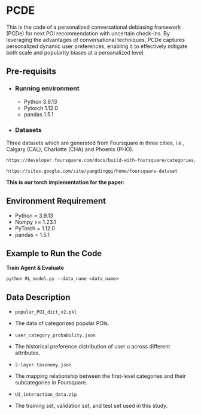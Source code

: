# PCDE
This is the code of a personalized conversational debiasing framework (PCDe) for next POI recommendation with uncertain check-ins. By leveraging the advantages of conversational techniques, PCDe captures personalized dynamic user preferences, enabling it to effectively mitigate both scale and popularity biases at a personalized level.


## Pre-requisits
* ### Running environment
  - Python 3.9.13
  - Pytorch 1.12.0
  - pandas 1.5.1


* ### Datasets
Three datasets which are generated from Foursquare in three cities, i.e., Calgary (CAL), Charlotte (CHA) and Phoenix (PHO).
```bash
https://developer.foursquare.com/docs/build-with-foursquare/categories/
```
```
https://sites.google.com/site/yangdingqi/home/foursquare-dataset
```

**This is our torch implementation for the paper:**
## Environment Requirement
* Python = 3.9.13
* Numpy >= 1.23.1
* PyTorch = 1.12.0
* pandas = 1.5.1

## Example to Run the Code

**Train Agent & Evaluate**
```
python RL_model.py --data_name <data_name> 
```



## Data Description
* `popular_POI_dict_v2.pkl`
* The data of categorized popular POIs.

* `user_category_probability.json`
* The historical preference distribution of user u across different attributes.

* `2-layer taxonomy.json`
* The mapping relationship between the first-level categories and their subcategories in Foursquare.

* `UI_interaction_data.zip`
* The training set, validation set, and test set used in this study.

    
